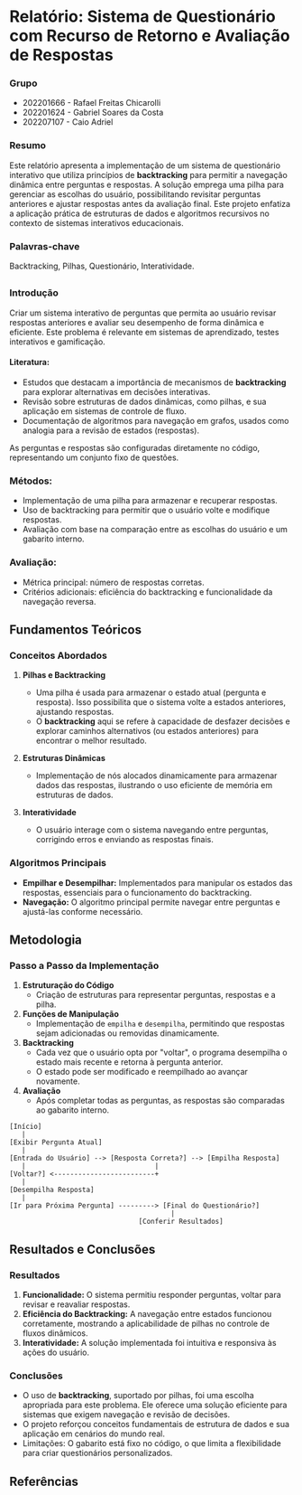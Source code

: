 # Relatório: Sistema de Questionário com Recurso de Retorno e Avaliação de Respostas

### Grupo ‎ ‎ ‎ ‎ ‎ ‎ ‎ ‎ ‎ ‎ ‎ 
- 202201666 - Rafael Freitas Chicarolli
- 202201624 - Gabriel Soares da Costa
- 202207107 - Caio Adriel

### Resumo
Este relatório apresenta a implementação de um sistema de questionário interativo que utiliza princípios de **backtracking** para permitir a navegação dinâmica entre perguntas e respostas. A solução emprega uma pilha para gerenciar as escolhas do usuário, possibilitando revisitar perguntas anteriores e ajustar respostas antes da avaliação final. Este projeto enfatiza a aplicação prática de estruturas de dados e algoritmos recursivos no contexto de sistemas interativos educacionais.

### Palavras-chave
Backtracking, Pilhas, Questionário, Interatividade.
##
### Introdução

Criar um sistema interativo de perguntas que permita ao usuário revisar respostas anteriores e avaliar seu desempenho de forma dinâmica e eficiente. Este problema é relevante em sistemas de aprendizado, testes interativos e gamificação.
#### Literatura:
-   Estudos que destacam a importância de mecanismos de **backtracking** para explorar alternativas em decisões interativas.
-   Revisão sobre estruturas de dados dinâmicas, como pilhas, e sua aplicação em sistemas de controle de fluxo.
-   Documentação de algoritmos para navegação em grafos, usados como analogia para a revisão de estados (respostas).

As perguntas e respostas são configuradas diretamente no código, representando um conjunto fixo de questões.

### Métodos:
-   Implementação de uma pilha para armazenar e recuperar respostas.
-   Uso de backtracking para permitir que o usuário volte e modifique respostas.
-   Avaliação com base na comparação entre as escolhas do usuário e um gabarito interno.

### Avaliação:
-   Métrica principal: número de respostas corretas.
-   Critérios adicionais: eficiência do backtracking e funcionalidade da navegação reversa.

## Fundamentos Teóricos
### Conceitos Abordados

1.  **Pilhas e Backtracking**
    
    -   Uma pilha é usada para armazenar o estado atual (pergunta e resposta). Isso possibilita que o sistema volte a estados anteriores, ajustando respostas.
    -   O **backtracking** aqui se refere à capacidade de desfazer decisões e explorar caminhos alternativos (ou estados anteriores) para encontrar o melhor resultado.
2.  **Estruturas Dinâmicas**
    
    -   Implementação de nós alocados dinamicamente para armazenar dados das respostas, ilustrando o uso eficiente de memória em estruturas de dados.
3.  **Interatividade**
    
    -   O usuário interage com o sistema navegando entre perguntas, corrigindo erros e enviando as respostas finais.

### Algoritmos Principais

-   **Empilhar e Desempilhar:** Implementados para manipular os estados das respostas, essenciais para o funcionamento do backtracking.
-   **Navegação:** O algoritmo principal permite navegar entre perguntas e ajustá-las conforme necessário.


## Metodologia
### Passo a Passo da Implementação

1.  **Estruturação do Código**
    -   Criação de estruturas para representar perguntas, respostas e a pilha.
2.  **Funções de Manipulação**
    -   Implementação de `empilha` e `desempilha`, permitindo que respostas sejam adicionadas ou removidas dinamicamente.
3.  **Backtracking**
    -   Cada vez que o usuário opta por "voltar", o programa desempilha o estado mais recente e retorna à pergunta anterior.
    -   O estado pode ser modificado e reempilhado ao avançar novamente.
4.  **Avaliação**
    -   Após completar todas as perguntas, as respostas são comparadas ao gabarito interno.
```
[Início]
   |
[Exibir Pergunta Atual]
   |
[Entrada do Usuário] --> [Resposta Correta?] --> [Empilha Resposta]
   |                                |  
[Voltar?] <-------------------------+ 
   |  
[Desempilha Resposta]
   |
[Ir para Próxima Pergunta] ---------> [Final do Questionário?]
                                        |
                                [Conferir Resultados]

```

## Resultados e Conclusões


### Resultados

1.  **Funcionalidade:** O sistema permitiu responder perguntas, voltar para revisar e reavaliar respostas.
2.  **Eficiência do Backtracking:** A navegação entre estados funcionou corretamente, mostrando a aplicabilidade de pilhas no controle de fluxos dinâmicos.
3.  **Interatividade:** A solução implementada foi intuitiva e responsiva às ações do usuário.

### Conclusões

-   O uso de **backtracking**, suportado por pilhas, foi uma escolha apropriada para este problema. Ele oferece uma solução eficiente para sistemas que exigem navegação e revisão de decisões.
-   O projeto reforçou conceitos fundamentais de estrutura de dados e sua aplicação em cenários do mundo real.
-   Limitações: O gabarito está fixo no código, o que limita a flexibilidade para criar questionários personalizados.

## Referências
